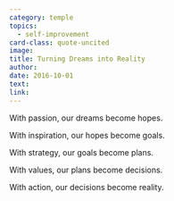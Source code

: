 ```yaml
---
category: temple
topics:
  - self-improvement
card-class: quote-uncited
image:
title: Turning Dreams into Reality
author:
date: 2016-10-01
text:
link:
---
```

With passion, our dreams become hopes.

With inspiration, our hopes become goals.

With strategy, our goals become plans.

With values, our plans become decisions.

With action, our decisions become reality.
